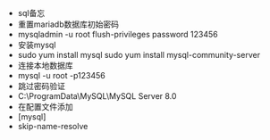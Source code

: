 - sql备忘
- 重置mariadb数据库初始密码
- mysqladmin -u root flush-privileges password 123456
- 安装mysql
- sudo yum install mysql sudo yum install mysql-community-server
- 连接本地数据库
- mysql -u root -p123456
- 跳过密码验证
- C:\ProgramData\MySQL\MySQL Server 8.0
- 在配置文件添加
- [mysql]
- skip-name-resolve